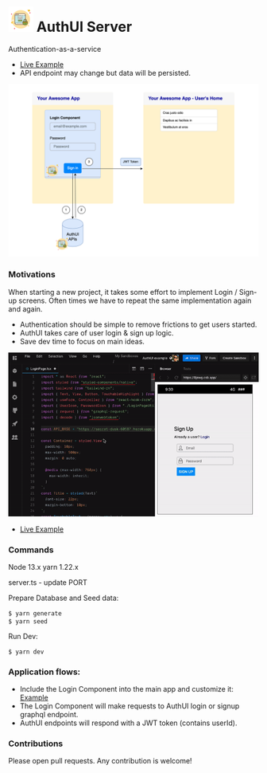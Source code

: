 # <img src="./tools/logo-png-200.png" height="50" /> AuthUI Server

Authentication-as-a-service

- [Live Example](https://codesandbox.io/s/authui-example-8jswg?module=/src/LoginPage/LoginPage.tsx)
- API endpoint may change but data will be persisted.

<img src="./tools/diagram.png" />

### Motivations

When starting a new project, it takes some effort to implement Login / Sign-up screens. Often times we have to repeat the same implementation again and again.

- Authentication should be simple to remove frictions to get users started.
- AuthUI takes care of user login & sign up logic.
- Save dev time to focus on main ideas.

<img src="./tools/authui-demo-1.gif" />

- [Live Example](https://codesandbox.io/s/authui-example-8jswg?module=/src/LoginPage/LoginPage.tsx)

### Commands

Node 13.x
yarn 1.22.x

server.ts - update PORT

Prepare Database and Seed data:
```
$ yarn generate
$ yarn seed
```

Run Dev:

```
$ yarn dev
```

### Application flows:

- Include the Login Component into the main app and customize it: [Example](https://codesandbox.io/s/authui-example-8jswg?module=/src/LoginPage/LoginPage.tsx)
- The Login Component will make requests to AuthUI login or signup graphql endpoint.
- AuthUI endpoints will respond with a JWT token (contains userId).

### Contributions

Please open pull requests. Any contribution is welcome!
